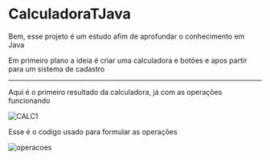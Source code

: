 # CalculadoraTJava


Bem, esse projeto é um estudo afim de aprofundar o conhecimento em Java

Em primeiro plano a ideia é criar uma calculadora e botões e apos partir para um sistema de cadastro

---

 Aqui é o primeiro resultado da calculadora, já com as operações funcionando

![CALC1](https://uploaddeimagens.com.br/images/004/323/681/full/TJH.png?1675264156)

Esse é o codigo usado para formular as operações

![operacoes](https://uploaddeimagens.com.br/images/004/323/699/full/TJH.png?1675264546)
